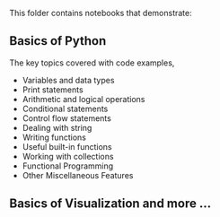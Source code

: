 This folder contains notebooks that demonstrate:

## Basics of Python

The key topics covered with code examples,
   - Variables and data types
   - Print statements
   - Arithmetic and logical operations
   - Conditional statements
   - Control flow statements
   - Dealing with string
   - Writing functions
   - Useful built-in functions
   - Working with collections
   - Functional Programming
   - Other Miscellaneous Features

## Basics of Visualization and more ...
